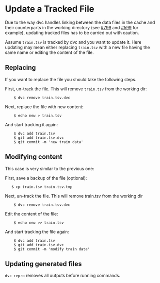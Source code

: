 # Update a Tracked File

Due to the way dvc handles linking between the data files in the cache and
their counterparts in the working directory (see
[#799](https://github.com/iterative/dvc/issues/799) and
[#599](https://github.com/iterative/dvc/issues/599) for example), updating
tracked files has to be carried out with caution.

Assume `train.tsv` is tracked by dvc and you want to update it.
Here updating may mean either replacing `train.tsv` with a new file having the
same name or editing the content of the file.

## Replacing

If you want to replace the file you should take the following steps.

First, un-track the file. This will remove `train.tsv` from the working dir:

```dvc
    $ dvc remove train.tsv.dvc
```

Next, replace the file with new content:

```dvc
    $ echo new > train.tsv
```

And start tracking it again:

```dvc
    $ dvc add train.tsv
    $ git add train.tsv.dvc
    $ git commit -m 'new train data'
```

## Modifying content

This case is very similar to the previous one:

First, save a backup of the file (optional):

```dvc
   $ cp train.tsv train.tsv.tmp
```

Next, un-track the file. This will remove train.tsv from the working dir

```dvc
    $ dvc remove train.tsv.dvc
```

Edit the content of the file:

```dvc
    $ echo new >> train.tsv
```

And start tracking the file again:

```dvc
    $ dvc add train.tsv
    $ git add train.tsv.dvc
    $ git commit -m 'modify train data'
```

## Updating generated files

`dvc repro` removes all outputs before running commands.


